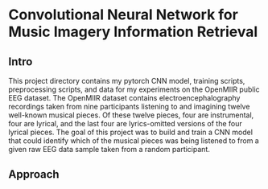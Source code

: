 # Convolutional Neural Network for Music Imagery Information Retrieval
## Intro
This project directory contains my pytorch CNN model, training scripts, preprocessing scripts, and data for my experiments on the OpenMIIR public EEG dataset. The OpenMIIR dataset contains electroencephalography recordings taken from nine participants listening to and imagining twelve well-known musical pieces. Of these twelve pieces, four are instrumental, four are lyrical, and the last four are lyrics-omitted versions of the four lyrical pieces. The goal of this project was to build and train a CNN model that could identify which of the musical pieces was being listened to from a given raw EEG data sample taken from a random participant.
## Approach 
